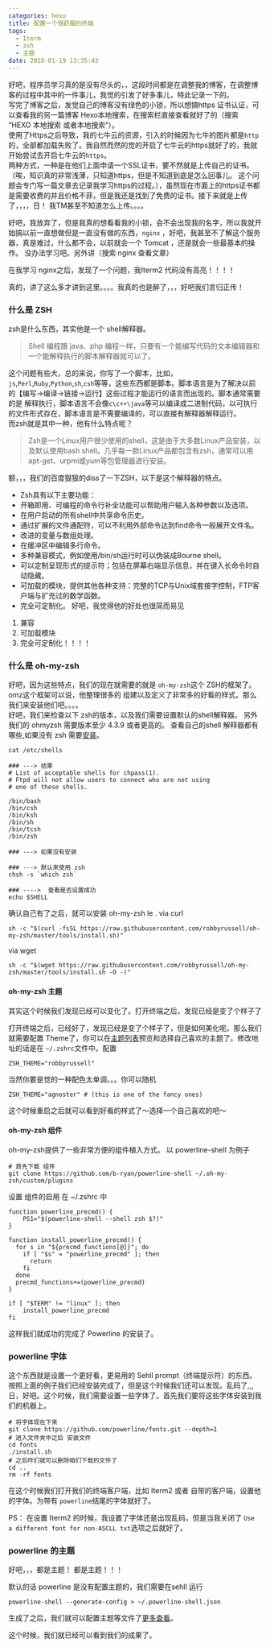 ```yaml
---
categories: hexo
title: 配置一个很舒服的终端
tags:
  - Iterm
  - zsh
  - 主题
date: 2018-01-19 13:35:43
---
```

好吧，程序员学习真的是没有尽头的，，这段时间都是在调整我的博客，在调整博客的过程中其中的一件事儿，我觉的引发了好多事儿，特此记录一下的。     
写完了博客之后，发觉自己的博客没有绿色的小锁，所以想搞https 证书认证，可以查看我的另一篇博客 Hexo本地搜索，在搜索栏直接查看就好了的（搜索 “HEXO 本地搜索 或者本地搜索”）。          
使用了Https之后导致，我的七牛云的资源，引入的时候因为七牛的图片都是`http`的，全部都加载失败了。我自然而然的觉的开启了七牛云的https就好了的，我就开始尝试去开启七牛云的`https`。         
两种方式，一种是在他们上面申请一个SSL证书，要不然就是上传自己的证书。（唉，知识真的非常浅薄，只知道https，但是不知道到底是怎么回事儿。
这个问题会专门写一篇文章去记录我学习https的过程。），虽然现在市面上的https证书都是需要收费的并且价格不菲，但是我还是找到了免费的证书。接下来就是上传了，，，，日！  我TM甚至不知道怎么上传。。。。

<!--more-->

好吧，我放弃了，但是我真的想看看我的小锁，会不会出现我的名字，所以我就开始搞以前一直想做但是一直没有做的东西，`nginx` ，好吧，我甚至不了解这个服务器，真是难过，什么都不会，以前就会一个 Tomcat ，还是就会一些最基本的操作。 没办法学习吧。另外讲（搜索 nginx 查看文章）

在我学习 nginx之后，发现了一个问题，我Iterm2 代码没有高亮！！！！

真的，讲了这么多才讲到这里。。。。我真的也是醉了，，，好吧我们言归正传！

### 什么是 ZSH
zsh是什么东西，其实他是一个 shell解释器。
> Shell 编程跟 java、php 编程一样，只要有一个能编写代码的文本编辑器和一个能解释执行的脚本解释器就可以了。

这个问题有些大，总的来说，你写了一个脚本，比如，`js`,`Perl`,`Ruby`,`Python`,`sh`,`csh`等等，这些东西都是脚本。脚本语言是为了解决以前的【编写->编译->链接->运行】这些过程才能运行的语言而出现的。脚本通常需要的是 解释执行，脚本语言不会像`c\c++\java`等可以编译成二进制代码，以可执行的文件形式存在，脚本语言是不需要编译的，可以直接有解释器解释运行。      
而zsh就是其中一种，他有什么特点呢？
> Zsh是一个Linux用户很少使用的shell，这是由于大多数Linux产品安装，以及默认使用bash shell。几乎每一款Linux产品都包含有zsh，通常可以用apt-get、urpmi或yum等包管理器进行安装。

额，，，我们的百度狠狠的diss了一下ZSH，以下是这个解释器的特点。
* Zsh具有以下主要功能：
* 开箱即用、可编程的命令行补全功能可以帮助用户输入各种参数以及选项。
* 在用户启动的所有shell中共享命令历史。
* 通过扩展的文件通配符，可以不利用外部命令达到find命令一般展开文件名。
* 改进的变量与数组处理。
* 在缓冲区中编辑多行命令。
* 多种兼容模式，例如使用/bin/sh运行时可以伪装成Bourne shell。
* 可以定制呈现形式的提示符；包括在屏幕右端显示信息，并在键入长命令时自动隐藏。
* 可加载的模块，提供其他各种支持：完整的TCP与Unix域套接字控制，FTP客户端与扩充过的数学函数。
* 完全可定制化。
好吧，我觉得他的好处也很简而易见
1. 兼容
2. 可加载模块
3. 完全可定制化！！！！

### 什么是 oh-my-zsh

好吧，因为这些特点，我们的现在就需要的就是 `oh-my-zsh`这个 ZSH的框架了。omz这个框架可以说，他整理很多的 组建以及定义了非常多的好看的样式。那么我们来安装他们吧。。。。      
好吧，我们来检查以下 zsh的版本，以及我们需要设置默认的shell解释器。 另外我们的 ohmyzsh 需要版本至少 4.3.9 或者更高的。
查看自己的shell 解释器都有哪些,如果没有 zsh 需要[安装](https://github.com/robbyrussell/oh-my-zsh)。
````shell
cat /etc/shells

### ---> 结果
# List of acceptable shells for chpass(1).
# Ftpd will not allow users to connect who are not using
# one of these shells.

/bin/bash
/bin/csh
/bin/ksh
/bin/sh
/bin/tcsh
/bin/zsh

### ---> 如果没有安装

### ---> 默认来使用 zsh
chsh -s `which zsh`

### ---->  查看是否设置成功
echo $SHELL
````
确认自己有了之后，就可以安装 oh-my-zsh le .
via curl
````
sh -c "$(curl -fsSL https://raw.githubusercontent.com/robbyrussell/oh-my-zsh/master/tools/install.sh)"
````
via wget
````
sh -c "$(wget https://raw.githubusercontent.com/robbyrussell/oh-my-zsh/master/tools/install.sh -O -)"
````

#### oh-my-zsh 主题
其实这个时候我们发现已经可以变化了。打开终端之后，发现已经是变了个样子了

打开终端之后，已经好了，发现已经是变了个样子了，但是如何美化呢。那么我们就需要配置 Theme了，你可以在[主题列表](https://github.com/robbyrussell/oh-my-zsh/wiki/Themes)预览和选择自己喜欢的主题了。修改地址的话是在 `~/.zshrc`文件中。配置
````sehll
ZSH_THEME="robbyrussell"
````
当然你要是觉的一种配色太单调。。。你可以随机
````sehll
ZSH_THEME="agnoster" # (this is one of the fancy ones)
````
这个时候重启之后就可以看到好看的样式了～选择一个自己喜欢的吧～
#### oh-my-zsh 组件
oh-my-zsh提供了一些非常方便的组件植入方式。
以 powerline-shell 为例子
````
# 首先下载 组件
git clone https://github.com/b-ryan/powerline-shell ~/.oh-my-zsh/custom/plugins
````
设置 组件的启用 在 ~/.zshrc 中
````
function powerline_precmd() {
    PS1="$(powerline-shell --shell zsh $?)"
}

function install_powerline_precmd() {
  for s in "${precmd_functions[@]}"; do
    if [ "$s" = "powerline_precmd" ]; then
      return
    fi
  done
  precmd_functions+=(powerline_precmd)
}

if [ "$TERM" != "linux" ]; then
    install_powerline_precmd
fi
````
这样我们就成功的完成了 Powerline 的安装了。

### powerline 字体
这个东西就是设置一个更好看，更易用的 Sehll prompt（终端提示符）的东西。     
按照上面的例子我们已经安装完成了，但是这个时候我们还可以发现。乱码了,,,日，好吧。这个时候，我们需要设置一些字体了。首先我们要将这些字体安装到我们的机器上。
````sehll
# 将字体现在下来
git clone https://github.com/powerline/fonts.git --depth=1
# 进入文件夹中之后 安装文件
cd fonts
./install.sh
# 之后咋们就可以删除咱们下载的文件了
cd ..
rm -rf fonts
````
在这个时候我们打开我们的终端客户端，比如 Iterm2 或者 自带的客户端，设置他的字体。为带有 `powerline`结尾的字体就好了。

PS： 在设置 Iterm2 的时候，我设置了字体还是出现乱码，但是当我关闭了 `Use a different font for non-ASCLL txt`选项之后就好了。

### powerline 的主题
好吧，，，都是主题！  都是主题！！！

默认的话 powerline 是没有配置主题的，我们需要在sehll 运行
````shell
powerline-shell --generate-config > ~/.powerline-shell.json
````
生成了之后，我们就可以配置主题等文件了[更多查看](https://github.com/b-ryan/powerline-shell#customization)。

这个时候，我们就已经可以看到我们的成果了。
